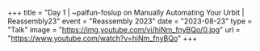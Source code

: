 +++
title = "Day 1 | ~palfun-foslup on Manually Automating Your Urbit | Reassembly23"
event = "Reassembly 2023"
date = "2023-08-23"
type = "Talk"
image = "https://img.youtube.com/vi/hiNm_fnyBQo/0.jpg"
url = "https://www.youtube.com/watch?v=hiNm_fnyBQo"
+++